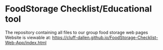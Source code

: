 # FoodStorage Checklist/Educational tool
The repository containing all files to our group food storage web pages
Website is viewable at: https://cluff-dallen.github.io/FoodStorage-Checklist-Web-App/index.html
